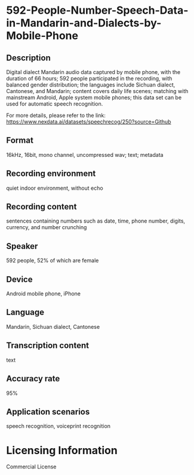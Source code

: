 # 592-People-Number-Speech-Data-in-Mandarin-and-Dialects-by-Mobile-Phone


## Description
Digital dialect Mandarin audio data captured by mobile phone, with the duration of 66 hours; 592 people participated in the recording, with balanced gender distribution; the languages include Sichuan dialect, Cantonese, and Mandarin; content covers daily life scenes; matching with mainstream Android, Apple system mobile phones; this data set can be used for automatic speech recognition.

For more details, please refer to the link: https://www.nexdata.ai/datasets/speechrecog/250?source=Github


## Format
16kHz, 16bit, mono channel, uncompressed wav; text; metadata

## Recording environment
quiet indoor environment, without echo

## Recording content
sentences containing numbers such as date, time, phone number, digits, currency, and number crunching

## Speaker
592 people, 52% of which are female

## Device
Android mobile phone, iPhone

## Language
Mandarin, Sichuan dialect, Cantonese

## Transcription content
text

## Accuracy rate
95%

## Application scenarios
speech recognition, voiceprint recognition

# Licensing Information
Commercial License
